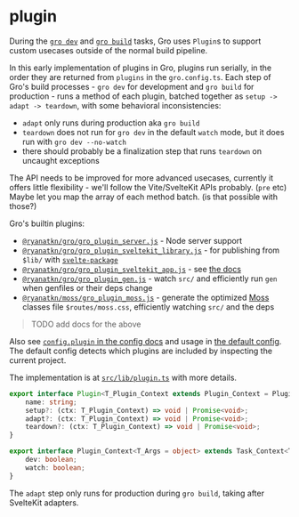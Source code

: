 # plugin

During the [`gro dev`](dev.md) and [`gro build`](build.md) tasks,
Gro uses `Plugin`s to support custom usecases outside of the normal build pipeline.

In this early implementation of plugins in Gro,
plugins run serially, in the order they are returned from `plugins` in the `gro.config.ts`.
Each step of Gro's build processes - `gro dev` for development and `gro build` for production -
runs a method of each plugin, batched together as `setup -> adapt -> teardown`,
with some behavioral inconsistencies:

- `adapt` only runs during production aka `gro build`
- `teardown` does not run for `gro dev` in the default `watch` mode,
  but it does run with `gro dev --no-watch`
- there should probably be a finalization step that runs `teardown` on uncaught exceptions

The API needs to be improved for more advanced usecases,
currently it offers little flexibility -
we'll follow the Vite/SvelteKit APIs probably. (`pre` etc)
Maybe let you map the array of each method batch. (is that possible with those?)

Gro's builtin plugins:

- [`@ryanatkn/gro/gro_plugin_server.js`](../lib/gro_plugin_server.ts) - Node server support
- [`@ryanatkn/gro/gro_plugin_sveltekit_library.js`](../lib/gro_plugin_sveltekit_library.ts) -
  for publishing from `$lib/` with [`svelte-package`](https://svelte.dev/docs/kit/packaging)
- [`@ryanatkn/gro/gro_plugin_sveltekit_app.js`](../lib/gro_plugin_sveltekit_app.ts) -
  see [the docs](./gro_plugin_sveltekit_app.md)
- [`@ryanatkn/gro/gro_plugin_gen.js`](../lib/gro_plugin_gen.ts) - watch `src/`
  and efficiently run `gen` when genfiles or their deps change
- [`@ryanatkn/moss/gro_plugin_moss.js`](https://github.com/ryanatkn/moss/tree/main/src/lib/gro_plugin_moss.ts) - generate the optimized
  [Moss](https://moss.ryanatkn.com/) classes file `$routes/moss.css`,
  efficiently watching `src/` and the deps

> TODO add docs for the above

Also see [`config.plugin` in the config docs](config.md#plugin)
and usage in [the default config](../lib/gro.config.default.ts).
The default config detects which plugins are included by inspecting the current project.

The implementation is at [`src/lib/plugin.ts`](../lib/plugin.ts) with more details.

```ts
export interface Plugin<T_Plugin_Context extends Plugin_Context = Plugin_Context> {
	name: string;
	setup?: (ctx: T_Plugin_Context) => void | Promise<void>;
	adapt?: (ctx: T_Plugin_Context) => void | Promise<void>;
	teardown?: (ctx: T_Plugin_Context) => void | Promise<void>;
}

export interface Plugin_Context<T_Args = object> extends Task_Context<T_Args> {
	dev: boolean;
	watch: boolean;
}
```

The `adapt` step only runs for production during `gro build`, taking after SvelteKit adapters.
